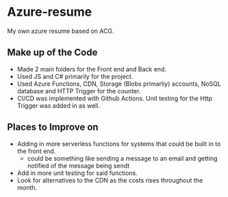# Azure-resume
My own azure resume based on ACG.

## Make up of the Code
- Made 2 main folders for the Front end and Back end.
- Used JS and C# primarily for the project.
- Used Azure Functions, CDN, Storage (Blobs primarliy) accounts, NoSQL database and HTTP Trigger for the counter.
- CI/CD was implemented with Github Actions. Unit testing for the Http Trigger was added in as well.

## Places to Improve on
- Adding in more serverless functions for systems that could be built in to the front end.
  - could be something like sending a message to an email and getting notified of the message being sendt
- Add in more unit testing for said functions.
- Look for alternatives to the CDN as the costs rises throughout the month.
